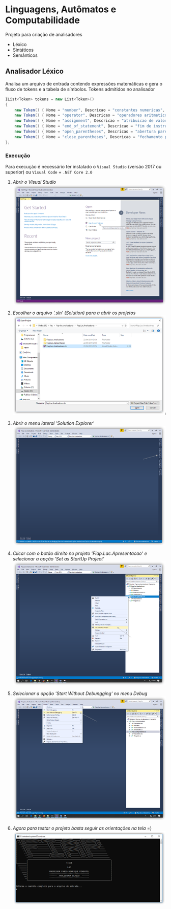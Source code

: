 # Linguagens, Autômatos e Computabilidade
Projeto para criação de analisadores
 - Léxico
 - Sintáticos
 - Semânticos

## Analisador Léxico
Analisa um arquivo de entrada contendo expressões matemáticas e gera o fluxo de tokens e a tabela de símbolos. Tokens admitidos no analisador 
```c#
IList<Token> tokens = new List<Token>()
{
	new Token() { Nome = "number", Descricao = "constantes numericas", Padrao = new Regex("[0-9]"), DeveEstarTabelaSimbolos = true },
	new Token() { Nome = "operator", Descricao = "operadores aritmeticos", Padrao = new Regex("[+|\\-|*|/]"), DeveEstarTabelaSimbolos = true },
	new Token() { Nome = "assignment", Descricao = "atribuicao de valores", Padrao = new Regex("[=]"), DeveEstarTabelaSimbolos = false },
	new Token() { Nome = "end_of_statement", Descricao = "fim de instrucao", Padrao = new Regex("[;]"), DeveEstarTabelaSimbolos = false },
	new Token() { Nome = "open_parentheses", Descricao = "abertura parenteses", Padrao = new Regex("[(]"), DeveEstarTabelaSimbolos = false },
	new Token() { Nome = "close_parentheses", Descricao = "fechamento parenteses", Padrao = new Regex("[)]"), DeveEstarTabelaSimbolos = false }
};
```

### Execução
Para execução é necessário ter instalado o ``Visual Studio`` (versão 2017 ou superior) ou ``Visual Code`` + ``.NET Core 2.0``  

1. *Abrir o Visual Studio*
![Primeiro Passo](/imagens/passo-01.png)

2. *Escolher o arquivo '.sln' (Solution) para a abrir os projetos*
![Segundo Passo](/imagens/passo-02.png)

3. *Abrir o menu lateral 'Solution Explorer'*
![Terceiro Passo](/imagens/passo-03.png)

4. *Clicar com o botão direito no projeto 'Fiap.Lac.Apresentacao' e selecionar a opção 'Set as StartUp Project'*
![Quarto Passo](/imagens/passo-04.png)

5. *Selecionar a opção 'Start Without Debungging' no menu Debug*
![Quinto Passo](/imagens/passo-05.png)

6. *Agora para testar o projeto basta seguir as orientações na tela* =)
![Último Passo](/imagens/passo-06.png)
